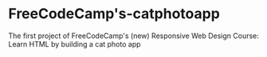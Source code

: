 # FreeCodeCamp's-catphotoapp
The first project of FreeCodeCamp's (new) Responsive Web Design Course: Learn HTML by building a cat photo app
